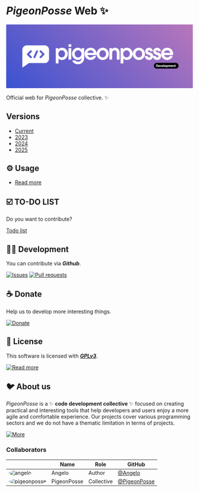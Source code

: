 <!--

██████╗ ██╗ ██████╗ ███████╗ ██████╗ ███╗   ██╗
██╔══██╗██║██╔════╝ ██╔════╝██╔═══██╗████╗  ██║
██████╔╝██║██║  ███╗█████╗  ██║   ██║██╔██╗ ██║
██╔═══╝ ██║██║   ██║██╔══╝  ██║   ██║██║╚██╗██║
██║     ██║╚██████╔╝███████╗╚██████╔╝██║ ╚████║
╚═╝     ╚═╝ ╚═════╝ ╚══════╝ ╚═════╝ ╚═╝  ╚═══╝

██████╗  ██████╗ ███████╗███████╗███████╗
██╔══██╗██╔═══██╗██╔════╝██╔════╝██╔════╝
██████╔╝██║   ██║███████╗███████╗█████╗
██╔═══╝ ██║   ██║╚════██║╚════██║██╔══╝
██║     ╚██████╔╝███████║███████║███████╗
╚═╝      ╚═════╝ ╚══════╝╚══════╝╚══════╝

█████╗█████╗█████╗█████╗█████╗█████╗█████╗█████╗
╚════╝╚════╝╚════╝╚════╝╚════╝╚════╝╚════╝╚════╝

██╗    ██╗███████╗██████╗
██║    ██║██╔════╝██╔══██╗
██║ █╗ ██║█████╗  ██████╔╝
██║███╗██║██╔══╝  ██╔══██╗
╚███╔███╔╝███████╗██████╔╝
 ╚══╝╚══╝ ╚══════╝╚═════╝

AUTHOR: Angelo (https://github.com/angelespejo)
REPOSITORY: https://github.com/pigeonposse/pigeon-web

DEVELOPED BY PIGEONPOSSE 🐦🌈

-->

# _PigeonPosse_ Web ✨

![HEADER](https://raw.githubusercontent.com/pigeonposse/pigeon-web/main/docs/public/banner.png)

Official web for _PigeonPosse_ collective. ✨

## Versions

- [Current](https://github.com/pigeonposse/pigeon-web/tree/main)
- [2023](https://github.com/pigeonposse/pigeon-web/tree/2023)
- [2024](https://github.com/pigeonposse/pigeon-web/tree/2024)
- [2025](https://github.com/pigeonposse/pigeon-web/tree/main)

## ⚙️ Usage

- [Read more](https://github.com/pigeonposse/pigeon-web/tree/main/packages/web/README.md)

## ☑️ TO-DO LIST

Do you want to contribute?

[Todo list](https://github.com/pigeonposse/pigeon-web/tree/main/docs/todo)

## 👨‍💻 Development

You can contribute via **_Github_**.

[![Issues](https://img.shields.io/badge/Issues-grey?style=flat-square)](https://github.com/pigeonposse/pigeon-web/issues)
[![Pull requests](https://img.shields.io/badge/Pulls-grey?style=flat-square)](https://github.com/pigeonposse/pigeon-web/pulls)

## ☕ Donate

Help us to develop more interesting things.

[![Donate](https://img.shields.io/badge/Donate-grey?style=flat-square)](https://pigeonposse.com/?popup=donate)

## 📜 License

This software is licensed with _**[GPLv3](/LICENSE)**_.

[![Read more](https://img.shields.io/badge/Read-more-grey?style=flat-square)](/LICENSE)

## 🐦 About us

_PigeonPosse_ is a ✨ **code development collective** ✨ focused on creating practical and interesting tools that help developers and users enjoy a more agile and comfortable experience. Our projects cover various programming sectors and we do not have a thematic limitation in terms of projects.

[![More](https://img.shields.io/badge/Read-more-grey?style=flat-square)](https://github.com/PigeonPosse/PigeonPosse)

### Collaborators

|                                                                                    | Name        | Role         | GitHub                                         |
| ---------------------------------------------------------------------------------- | ----------- | ------------ | ---------------------------------------------- |
| <img src="https://github.com/angelespejo.png?size=72" alt="angelo" style="border-radius:100%"/> | Angelo | Author | [@Angelo](https://github.com/angelespejo) |
| <img src="https://github.com/PigeonPosse.png?size=72" alt="pigeonposse" style="border-radius:100%"/> | PigeonPosse | Collective | [@PigeonPosse](https://github.com/PigeonPosse) |

<br>
